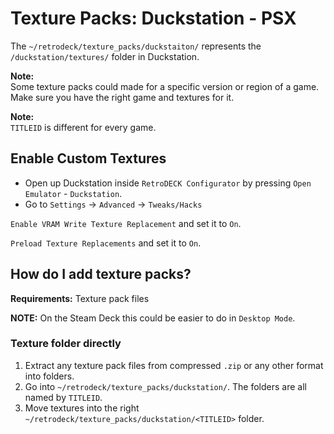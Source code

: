 # Texture Packs: Duckstation - PSX
The `~/retrodeck/texture_packs/duckstaiton/` represents the `/duckstation/textures/` folder in Duckstation.

**Note:** <br>
Some texture packs could made for a specific version or region of a game. Make sure you have the right game and textures for it.

**Note:**<br>
`TITLEID` is different for every game.

## Enable Custom Textures
* Open up Duckstation inside `RetroDECK Configurator` by pressing `Open Emulator` - `Duckstation`.
* Go to `Settings` -> `Advanced` -> `Tweaks/Hacks` <br>

`Enable VRAM Write Texture Replacement` and set it to `On`.<br>

`Preload Texture Replacements` and set it to `On`.<br>


## How do I add texture packs?

**Requirements:** Texture pack files <br>

**NOTE:** On the Steam Deck this could be easier to do in `Desktop Mode`.


### Texture folder directly

1. Extract any texture pack files from compressed `.zip` or any other format into folders.
2. Go into `~/retrodeck/texture_packs/duckstation/`. The folders are all named by `TITLEID`.
3. Move textures into the right `~/retrodeck/texture_packs/duckstation/<TITLEID>` folder.
